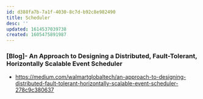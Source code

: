 ```yaml
---
id: d388fa7b-7a1f-4030-8c7d-b92c8e982490
title: Scheduler
desc: ''
updated: 1614537039738
created: 1605475891987
---
```


### [Blog]- An Approach to Designing a Distributed, Fault-Tolerant, Horizontally Scalable Event Scheduler
- https://medium.com/walmartglobaltech/an-approach-to-designing-distributed-fault-tolerant-horizontally-scalable-event-scheduler-278c9c380637
